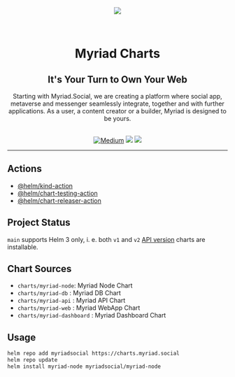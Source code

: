 <div align="center">
<img src="https://avatars.githubusercontent.com/u/80524516?s=200&v=4">
</div>
<br>
<br>

<div align="Center">
<h1>Myriad Charts</h1>
<h2>It's Your Turn to Own Your Web</h2>
Starting with Myriad.Social, we are creating a platform where social app, metaverse and messenger seamlessly integrate, together and with further applications. As a user, a content creator or a builder, Myriad is designed to be yours.
<br>
<br>

[![Medium](https://img.shields.io/badge/Medium-Myriad-brightgreen?logo=medium)](https://medium.com/@myriadsocial.blog)
[![](https://github.com/myriadsocial/myriad-charts/actions/workflows/tester.yml/badge.svg?branch=main)](https://github.com/myriadsocial/myriad-charts/actions/workflows/tester.yml)
[![](https://github.com/myriadsocial/myriad-charts/actions/workflows/releaser.yml/badge.svg?branch=main)](https://github.com/myriadsocial/myriad-charts/actions/workflows/releaser.yml)
</div>

---

## Actions

* [@helm/kind-action](https://github.com/helm/kind-action)
* [@helm/chart-testing-action](https://github.com/helm/chart-testing-action)
* [@helm/chart-releaser-action](https://github.com/helm/chart-releaser-action)

## Project Status

`main` supports Helm 3 only, i. e. both `v1` and `v2` [API version](https://helm.sh/docs/topics/charts/#the-apiversion-field) charts are installable.

## Chart Sources

* `charts/myriad-node`: Myriad Node Chart
* `charts/myriad-db`  : Myriad DB Chart
* `charts/myriad-api` : Myriad API Chart
* `charts/myriad-web` : Myriad WebApp Chart
* `charts/myriad-dashboard` : Myriad Dashboard Chart

## Usage

```bash
helm repo add myriadsocial https://charts.myriad.social
helm repo update
helm install myriad-node myriadsocial/myriad-node
```
